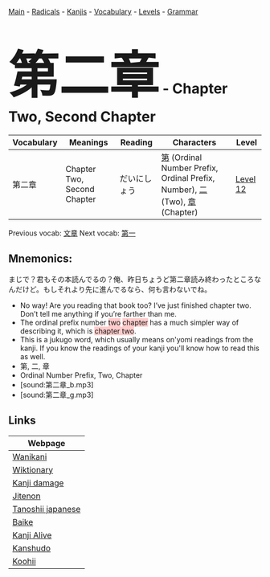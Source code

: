 <style> bigfont {font-size: 100px}</style>
[Main](../README.md) -
[Radicals](../radicals.md) -
[Kanjis](../kanjis.md) -
[Vocabulary](../vocabulary.md) -
[Levels](../levels.md) -
[Grammar](../grammar.md)
# <bigfont> 第二章</bigfont> - Chapter Two, Second Chapter 

| Vocabulary | Meanings | Reading | Characters | Level |
| --- | --- | --- | --- | --- |
| 第二章 | Chapter Two, Second Chapter | だいにしょう |  [第](../kanjis/第.md) (Ordinal Number Prefix, Ordinal Prefix, Number), [二](../kanjis/二.md) (Two), [章](../kanjis/章.md) (Chapter) | [Level 12](../levels/wk_level12.md) |

Previous vocab: [文章](文章.md) Next vocab: [第一](第一.md) 

## Mnemonics:
まじで？君もその本読んでるの？俺、昨日ちょうど第二章読み終わったところなんだけど。もしそれより先に進んでるなら、何も言わないでね。
* No way! Are you reading that book too? I’ve just finished chapter two. Don’t tell me anything if you’re farther than me.
* The ordinal prefix number <span style="background-color:#ffcccb"> two</span> <span style="background-color:#ffcccb"> chapter</span> has a much simpler way of describing it, which is <span style="background-color:#ffcccb"> chapter two</span>.
* This is a jukugo word, which usually means on'yomi readings from the kanji. If you know the readings of your kanji you'll know how to read this as well.
* 第, 二, 章
* Ordinal Number Prefix, Two, Chapter
* [sound:第二章_b.mp3]
* [sound:第二章_g.mp3]


## Links 

| Webpage |
| --- |
| [Wanikani          ](https://www.wanikani.com/kanji/第二章) |
| [Wiktionary        ](https://en.wiktionary.org/wiki/第二章) |
| [Kanji damage      ](http://www.kanjidamage.com/kanji/search?utf8=✓&q=第二章) |
| [Jitenon           ](https://jitenon.com/kanji/第二章) |
| [Tanoshii japanese ](https://www.tanoshiijapanese.com/dictionary/kanji.cfm?k=第二章) |
| [Baike             ](https://baike.baidu.com/item/第二章) |
| [Kanji Alive       ](https://app.kanjialive.com/第二章) |
| [Kanshudo          ](https://www.kanshudo.com/searchmn?q=第二章) |
| [Koohii            ](https://kanji.koohii.com/study/kanji/第二章) |
